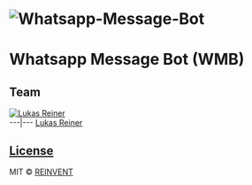 # ![Whatsapp-Message-Bot](http://i.imgur.com/4VMHsLG.jpg)

# Whatsapp Message Bot (WMB)


## Team

[![Lukas Reiner](https://avatars1.githubusercontent.com/lukay97?v=3&s=144)](https://github.com/lukay97)  
---|---
[Lukas Reiner ](https://github.com/lukay97)


## [License](https://github.com/iharsh234/WebApp/blob/master/LICENSE.md)

MIT © [REINVENT ](https://github.com/re-invent)
